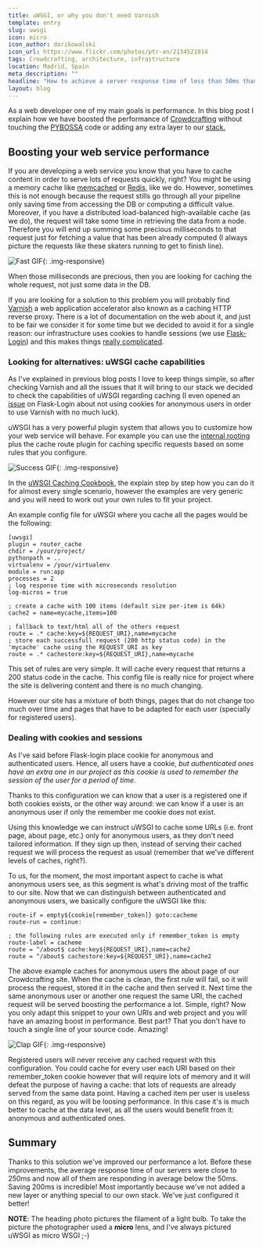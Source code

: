 ```yaml
---
title: uWSGI, or why you don't need Varnish
template: entry
slug: uwsgi
icon: micro
icon_author: dorikowalski
icon_url: https://www.flickr.com/photos/ptr-an/2134521914
tags: Crowdcrafting, architecture, infrastructure
location: Madrid, Spain
meta_description: "" 
headline: "How to achieve a server response time of less than 50ms thanks to uWSGI" 
layout: blog
---
```


As a web developer one of my main goals is performance. In this blog post I
explain how we have boosted the performance of
[Crowdcrafting](http://crowdcrafting.org) without touching
the [PYBOSSA](http://pybossa.com) code or adding any extra layer to our
[stack.](http://daniellombrana.es/blog/2015/02/10/infrastructure.html) 

<!--more-->

## Boosting your web service performance

If you are developing a web service you know that you have to cache content in
order to serve lots of requests quickly, right? You might be using a memory
cache like [memcached](http://memcached.org/) or 
[Redis](http://redis.io/), like we do. However, sometimes this is
not enough because the request stills go through all your pipeline only saving
time from accessing the DB or computing a difficult value. Moreover, if you
have a distributed load-balanced high-available cache (as we do), the request
will take some time in retrieving the data from a node. Therefore you will end up
summing some precious milliseconds to that request just for fetching a value
that has been already computed (I always picture the requests like these
skaters running to get to finish line).

![Fast GIF](http://i.giphy.com/NUlSiaVrEaIdq.gif){: .img-responsive}

When those milliseconds are precious, then you are looking for caching the whole
request, not just some data in the DB.

If you are looking for a solution to this problem you will probably find 
[Varnish](https://www.varnish-cache.org) a web application accelerator also known 
as a caching HTTP reverse proxy. There is a
lot of documentation on the web about it, and just to be fair we consider it
for some time but we decided to avoid it for a single reason: our
infrastructure uses cookies to handle sessions (we use [Flask-Login](https://flask-login.readthedocs.org/en/latest/)) and this
makes things [really complicated](https://www.varnish-cache.org/docs/3.0/tutorial/cookies.html). 


### Looking for alternatives: uWSGI cache capabilities

As I've explained in previous blog posts I love to keep things simple, so after
checking Varnish and all the issues that it will bring to our stack we decided
to check the capabilities of uWSGI regarding caching (I even opened an
[issue](https://github.com/maxcountryman/flask-login/issues/109) on
Flask-Login about not using cookies for anonymous users in order to use Varnish
with no much luck).

uWSGI has a very powerful plugin system that allows you to customize how your
web service will behave. For example you can use the [internal
rooting](http://uwsgi-docs.readthedocs.org/en/latest/InternalRouting.html) plus
the cache route plugin for caching specific requests based on some rules that you 
configure. 

![Success GIF](http://i.giphy.com/dmt0NRgroyTPW.gif){: .img-responsive}


In the [uWSGI Caching Cookbook](https://github.com/unbit/uwsgi-docs/blob/master/tutorials/CachingCookbook.rst),
the explain step by step how you can do it for almost every single scenario,
however the examples are very generic and you will need to work out your own
rules to fit your project.

An example config file for uWSGI where you cache all the pages would be the
following:

```
[uwsgi]
plugin = router_cache
chdir = /your/project/
pythonpath = ..
virtualenv = /your/virtualenv
module = run:app
processes = 2
; log response time with microseconds resolution
log-micros = true

; create a cache with 100 items (default size per-item is 64k)
cache2 = name=mycache,items=100

; fallback to text/html all of the others request
route = .* cache:key=${REQUEST_URI},name=mycache
; store each successfull request (200 http status code) in the 'mycache' cache using the REQUEST_URI as key
route = .* cachestore:key=${REQUEST_URI},name=mycache
```

This set of rules are very simple. It will cache every request that returns a
200 status code in the cache. This config file is really nice for project where
the site is delivering content and there is no much changing.

However our site has a mixture of both things, pages that do not change too
much over time and pages that have to be adapted for each user (specially for
registered users). 

### Dealing with cookies and sessions

As I've said before Flask-login place cookie for anonymous and authenticated
users. Hence, all users have a cookie, *but authenticated ones have an extra one 
in our project as this cookie is used to remember the session of the user for a
period of time.*

Thanks to this configuration we can know that a user is a registered one if
both cookies exists, or the other way around: we can know if a user is an anonymous 
user if only the remember me cookie does not exist.

Using this knowledge we can instruct uWSGI to cache some URLs (i.e. front page,
about page, etc.) only for anonymous users, as they don't need tailored
information. If they sign up then, instead of serving their cached request we
will process the request as usual (remember that we've different levels of
caches, right?). 

To us, for the moment, the most important aspect to cache is what anonymous
users see, as this segment is what's driving most of the traffic to our site.
Now that we can distinguish between authenticated and anonymous users, we basically 
configure the uWSGI like this:

```
route-if = empty${cookie[remember_token]} goto:cacheme
route-run = continue:

; the following rules are executed only if remember_token is empty
route-label = cacheme
route = ^/about$ cache:key${REQUEST_URI},name=cache2
route = ^/about$ cachestore:key=${REQUEST_URI},name=cache2
```

The above example caches for anonymous users the about page of our
Crowdcrafting site. When the cache is clean, the first rule will fail, so it
will process the request,  stored it in the cache and then served it. Next time
the same anonymous user or another one request the same URI, the cached request
will be served boosting the performance a lot. Simple, right? Now you only
adapt this snippet to your own URIs and web project and you will have an
amazing boost in performance. Best part? That you don't have to touch a single
line of your source code. Amazing!

![Clap GIF](http://i.giphy.com/DKqH1q9gN5AKA.gif){: .img-responsive}


Registered users will never receive any cached request with this configuration.
You could cache for every user each URI based on their remember_token cookie
however that will require lots of memory and it will defeat the purpose of
having a cache: that lots of requests are already served from the same data
point. Having a cached item per user is useless on this regard, as you will be
loosing performance. In this case it's is much better to cache at the data
level, as all the users would benefit from it: anonymous and authenticated
ones.

## Summary

Thanks to this solution we've improved our performance a lot. Before these
improvements, the average response time of our servers were close to 250ms and now all of
them are responding in average below the 50ms. Saving 200ms is incredible!
Most importantly because we've not added a new layer or anything special to our
own stack. We've just configured it better!

**NOTE**: The heading photo pictures the filament of a light bulb. To take the
picture the photographer used a **micro** lens, and I've always pictured uWSGI
as micro WSGI ;-)
